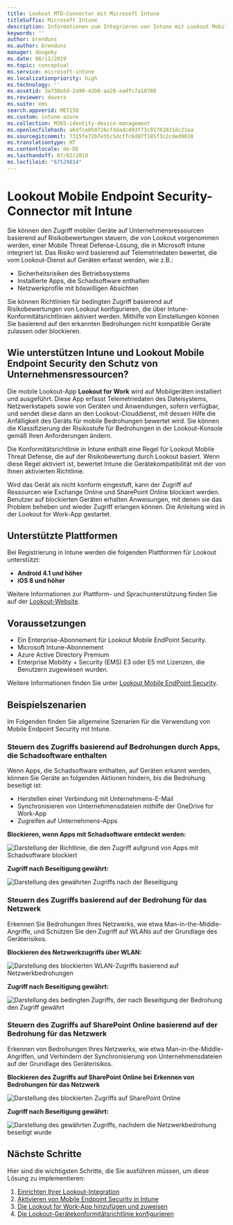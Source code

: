 ```yaml
---
title: Lookout MTD-Connector mit Microsoft Intune
titleSuffix: Microsoft Intune
description: Informationen zum Integrieren von Intune mit Lookout Mobile Threat Defense (MTD), um den Zugriff von mobilen Geräten auf Ihre Unternehmensressourcen zu steuern.
keywords: ''
author: brenduns
ms.author: brenduns
manager: dougeby
ms.date: 06/11/2019
ms.topic: conceptual
ms.service: microsoft-intune
ms.localizationpriority: high
ms.technology: ''
ms.assetid: 3a730a5d-2a90-42b0-aa28-aadfc7a18788
ms.reviewer: davera
ms.suite: ems
search.appverid: MET150
ms.custom: intune-azure
ms.collection: M365-identity-device-management
ms.openlocfilehash: a6dfce050726cfddadc493f73c91701021dc21ea
ms.sourcegitcommit: 7315fe72b7e55c5dcffc6d87f185f3c2cded9028
ms.translationtype: HT
ms.contentlocale: de-DE
ms.lasthandoff: 07/02/2019
ms.locfileid: "67529814"
---
```

# <a name="lookout-mobile-endpoint-security-connector-with-intune"></a>Lookout Mobile Endpoint Security-Connector mit Intune

Sie können den Zugriff mobiler Geräte auf Unternehmensressourcen basierend auf Risikobewertungen steuern, die von Lookout vorgenommen werden, einer Mobile Threat Defense-Lösung, die in Microsoft Intune integriert ist. Das Risiko wird basierend auf Telemetriedaten bewertet, die vom Lookout-Dienst auf Geräten erfasst werden, wie z.B.:
- Sicherheitsrisiken des Betriebssystems
- Installierte Apps, die Schadsoftware enthalten
- Netzwerkprofile mit böswilligen Absichten

Sie können Richtlinien für bedingten Zugriff basierend auf Risikobewertungen von Lookout konfigurieren, die über Intune-Konformitätsrichtlinien aktiviert werden. Mithilfe von Einstellungen können Sie basierend auf den erkannten Bedrohungen nicht kompatible Geräte zulassen oder blockieren.

## <a name="how-do-intune-and-lookout-mobile-endpoint-security-help-protect-company-resources"></a>Wie unterstützen Intune und Lookout Mobile Endpoint Security den Schutz von Unternehmensressourcen?
Die mobile Lookout-App **Lookout for Work** wird auf Mobilgeräten installiert und ausgeführt. Diese App erfasst Telemetriedaten des Dateisystems, Netzwerkstapels sowie von Geräten und Anwendungen, sofern verfügbar, und sendet diese dann an den Lookout-Clouddienst, mit dessen Hilfe die Anfälligkeit des Geräts für mobile Bedrohungen bewertet wird. Sie können die Klassifizierung der Risikostufe für Bedrohungen in der Lookout-Konsole gemäß Ihren Anforderungen ändern.  

Die Konformitätsrichtlinie in Intune enthält eine Regel für Lookout Mobile Threat Defense, die auf der Risikobewertung durch Lookout basiert. Wenn diese Regel aktiviert ist, bewertet Intune die Gerätekompatibilität mit der von Ihnen aktivierten Richtlinie.

Wird das Gerät als nicht konform eingestuft, kann der Zugriff auf Ressourcen wie Exchange Online und SharePoint Online blockiert werden. Benutzer auf blockierten Geräten erhalten Anweisungen, mit denen sie das Problem beheben und wieder Zugriff erlangen können. Die Anleitung wird in der Lookout for Work-App gestartet.

## <a name="supported-platforms"></a>Unterstützte Plattformen  
Bei Registrierung in Intune werden die folgenden Plattformen für Lookout unterstützt:
* **Android 4.1 und höher**  
* **iOS 8 und höher**  

Weitere Informationen zur Plattform- und Sprachunterstützung finden Sie auf der [Lookout-Website](https://personal.support.lookout.com/hc/articles/114094140253).  

## <a name="prerequisites"></a>Voraussetzungen
* Ein Enterprise-Abonnement für Lookout Mobile EndPoint Security.  
* Microsoft Intune-Abonnement
* Azure Active Directory Premium
* Enterprise Mobility + Security (EMS) E3 oder E5 mit Lizenzen, die Benutzern zugewiesen wurden.  

Weitere Informationen finden Sie unter [Lookout Mobile EndPoint Security](https://www.lookout.com/products/mobile-endpoint-security).

## <a name="sample-scenarios"></a>Beispielszenarien

Im Folgenden finden Sie allgemeine Szenarien für die Verwendung von Mobile Endpoint Security mit Intune.

### <a name="control-access-based-on-threats-from-malicious-apps"></a>Steuern des Zugriffs basierend auf Bedrohungen durch Apps, die Schadsoftware enthalten
Wenn Apps, die Schadsoftware enthalten, auf Geräten erkannt werden, können Sie Geräte an folgenden Aktionen hindern, bis die Bedrohung beseitigt ist:
* Herstellen einer Verbindung mit Unternehmens-E-Mail
* Synchronisieren von Unternehmensdateien mithilfe der OneDrive for Work-App
* Zugreifen auf Unternehmens-Apps

**Blockieren, wenn Apps mit Schadsoftware entdeckt werden:**

![Darstellung der Richtlinie, die den Zugriff aufgrund von Apps mit Schadsoftware blockiert](./media/malicious-apps-blocked.png)

**Zugriff nach Beseitigung gewährt:**

![Darstellung des gewährten Zugriffs nach der Beseitigung](./media/malicious-apps-unblocked.png)

### <a name="control-access-based-on-threat-to-network"></a>Steuern des Zugriffs basierend auf der Bedrohung für das Netzwerk
Erkennen Sie Bedrohungen Ihres Netzwerks, wie etwa Man-in-the-Middle-Angriffe, und Schützen Sie den Zugriff auf WLANs auf der Grundlage des Geräterisikos.

**Blockieren des Netzwerkzugriffs über WLAN:**

![Darstellung des blockierten WLAN-Zugriffs basierend auf Netzwerkbedrohungen](./media/network-wifi-blocked.png)

**Zugriff nach Beseitigung gewährt:**

![Darstellung des bedingten Zugriffs, der nach Beseitigung der Bedrohung den Zugriff gewährt](./media/network-wifi-unblocked.png)
### <a name="control-access-to-sharepoint-online-based-on-threat-to-network"></a>Steuern des Zugriffs auf SharePoint Online basierend auf der Bedrohung für das Netzwerk

Erkennen von Bedrohungen Ihres Netzwerks, wie etwa Man-in-the-Middle-Angriffen, und Verhindern der Synchronisierung von Unternehmensdateien auf der Grundlage des Geräterisikos.

**Blockieren des Zugriffs auf SharePoint Online bei Erkennen von Bedrohungen für das Netzwerk**

![Darstellung des blockierten Zugriffs auf SharePoint Online](./media/network-spo-blocked.png)


**Zugriff nach Beseitigung gewährt:**

![Darstellung des gewährten Zugriffs, nachdem die Netzwerkbedrohung beseitigt wurde](./media/network-spo-unblocked.png)

## <a name="next-steps"></a>Nächste Schritte
Hier sind die wichtigsten Schritte, die Sie ausführen müssen, um diese Lösung zu implementieren:
1. [Einrichten Ihrer Lookout-Integration](lookout-mtd-connector-integration.md)
2. [Aktivieren von Mobile Endpoint Security in Intune](mtd-connector-enable.md)
3. [Die Lookout for Work-App hinzufügen und zuweisen](mtd-apps-ios-app-configuration-policy-add-assign.md)
4. [Die Lookout-Gerätekonformitätsrichtlinie konfigurieren](mtd-device-compliance-policy-create.md)
